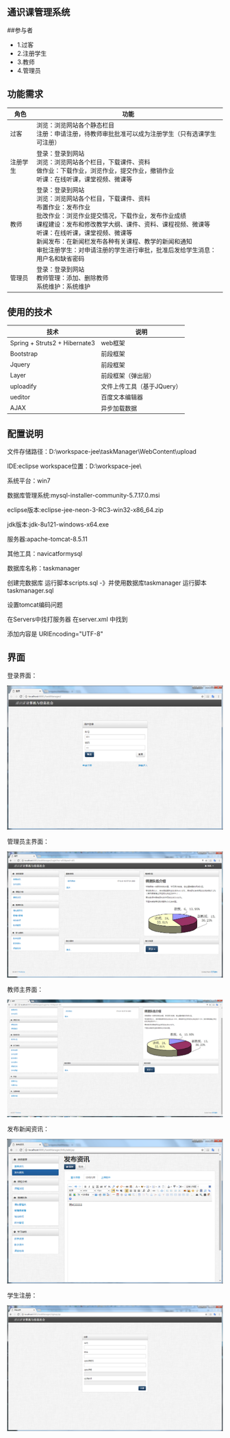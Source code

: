 通识课管理系统
----

##参与者

+ 1.过客
+ 2.注册学生
+ 3.教师
+ 4.管理员

## 功能需求

|角色|功能|
| --- | ---|
|过客|浏览：浏览网站各个静态栏目</br>注册：申请注册，待教师审批批准可以成为注册学生（只有选课学生可注册）|
|注册学生|登录：登录到网站</br>浏览：浏览网站各个栏目，下载课件、资料</br>做作业：下载作业，浏览作业，提交作业，撤销作业</br>听课：在线听课，课堂视频、微课等|
|教师|登录：登录到网站</br>浏览：浏览网站各个栏目，下载课件、资料</br>布置作业：发布作业</br>批改作业：浏览作业提交情况，下载作业，发布作业成绩</br>课程建设：发布和修改教学大纲、课件、资料、课程视频、微课等</br>听课：在线听课，课堂视频、微课等</br>新闻发布：在新闻栏发布各种有关课程、教学的新闻和通知</br>审批注册学生：对申请注册的学生进行审批，批准后发给学生消息：用户名和缺省密码|
|管理员|登录：登录到网站</br>教师管理：添加、删除教师</br>系统维护：系统维护|

## 使用的技术

|技术|说明|
| --- | --- |
|Spring + Struts2 + Hibernate3|web框架|
|Bootstrap|前段框架|
|Jquery|前段框架|
|Layer|前段框架（弹出层）|
|uploadify|文件上传工具（基于JQuery）|
|ueditor|百度文本编辑器|
|AJAX|异步加载数据|

## 配置说明

文件存储路径：D:\workspace-jee\taskManager\WebContent\upload

IDE:eclipse workspace位置：D:\workspace-jee\

系统平台：win7

数据库管理系统:mysql-installer-community-5.7.17.0.msi


eclipse版本:eclipse-jee-neon-3-RC3-win32-x86_64.zip


jdk版本:jdk-8u121-windows-x64.exe


服务器:apache-tomcat-8.5.11

其他工具：navicatformysql

数据库名称：taskmanager 

创建完数据库 运行脚本scripts.sql -》并使用数据库taskmanager   运行脚本taskmanager.sql

设置tomcat编码问题 

在Servers中找打服务器 在server.xml 中找到
 <Connector URIEncoding="UTF-8" connectionTimeout="20000" port="8081" protocol="HTTP/1.1" redirectPort="8443"/>

添加内容是 URIEncoding="UTF-8" 
## 界面

登录界面：

![](img/login.png)

管理员主界面：

![](img/admin.png)

教师主界面：

![](img/teacher.png)

发布新闻资讯：

![](img/pub_news1.png)

学生注册：

![](img/reg.png)

